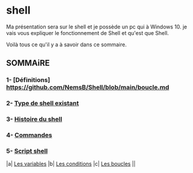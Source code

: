 # shell
Ma présentation sera sur le shell et je possède un pc qui à Windows 10. je vais vous expliquer le fonctionnement de Shell et qu'est que Shell.

Voilà tous ce qu'il y a à savoir dans ce sommaire.

## SOMMAiRE

### 1- [Définitions] https://github.com/NemsB/Shell/blob/main/boucle.md
### 2- [Type de shell existant](https://github.com/NemsB/Shell/blob/main/typedeshell.md#type-de-shell)
### 3- [Histoire du shell](https://github.com/NemsB/Shell/blob/main/histoire.md)
### 4- [Commandes](https://github.com/NemsB/Shell/blob/main/commande.md)
### 5- [Script shell](https://github.com/NemsB/Shell/blob/main/scriptshell.md)
   |a| [Les variables](https://github.com/NemsB/Shell/blob/main/variable.md#les-variables)
   |b| [Les conditions](https://github.com/NemsB/Shell/blob/main/condition.md#les-conditions)
   |c| [Les boucles](https://github.com/NemsB/Shell/blob/main/boucle.md#les-boucles) ||

       
